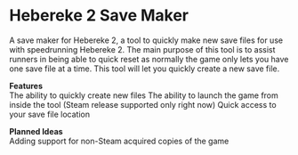 # Hebereke 2 Save Maker
A save maker for Hebereke 2, a tool to quickly make new save files for use with speedrunning Hebereke 2. The main purpose of this tool is to assist runners in being able to quick reset as normally the game only lets you have one save file at a time. This tool will let you quickly create a new save file.

**Features**  
The ability to quickly create new files
The ability to launch the game from inside the tool (Steam release supported only right now)
Quick access to your save file location

**Planned Ideas**  
Adding support for non-Steam acquired copies of the game
